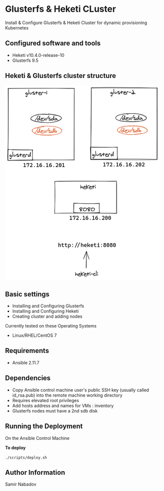 Glusterfs & Heketi CLuster
================================


Install & Configure Glusterfs & Heketi Cluster for dynamic provisioning Kubernetes



Configured software and tools
------------
* Heketi v10.4.0-release-10
* Glusterfs 9.5

Heketi & Glusterfs cluster structure
------------
![Screenshot](gluster-heketi.png)

Basic settings
------------
* Installing and Configuring Glusterfs
* Installing and Configuring Heketi
* Creating cluster and adding nodes


Currently tested on these Operating Systems
* Linux/RHEL/CentOS 7


Requirements
------------
* Ansible 2.11.7

Dependencies
------------
* Copy Ansible control machine user's public SSH key (usually called id_rsa.pub) into the remote machine working directory
* Requires elevated root privileges
* Add hosts address and names for VMs : inventory
* Glusterfs nodes must have a 2nd sdb disk

Running the Deployment
----------------------

On the Ansible Control Machine  

__To deploy__

`./scripts/deploy.sh`


Author Information
------------------

Samir Nabadov
